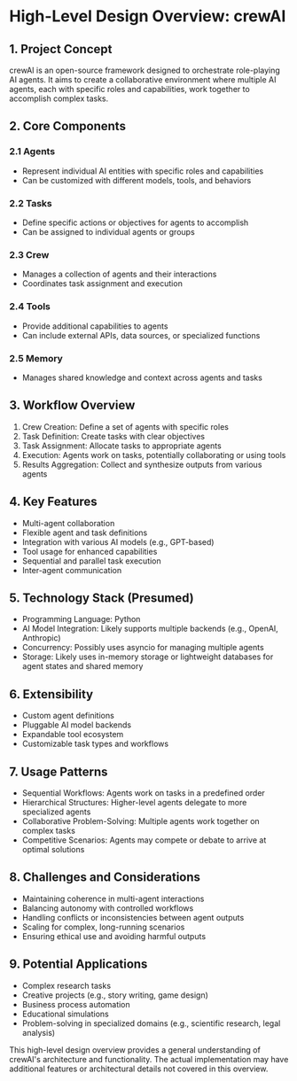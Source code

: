 # High-Level Design Overview: crewAI

## 1. Project Concept

crewAI is an open-source framework designed to orchestrate role-playing AI agents. It aims to create a collaborative environment where multiple AI agents, each with specific roles and capabilities, work together to accomplish complex tasks.

## 2. Core Components

### 2.1 Agents
- Represent individual AI entities with specific roles and capabilities
- Can be customized with different models, tools, and behaviors

### 2.2 Tasks
- Define specific actions or objectives for agents to accomplish
- Can be assigned to individual agents or groups

### 2.3 Crew
- Manages a collection of agents and their interactions
- Coordinates task assignment and execution

### 2.4 Tools
- Provide additional capabilities to agents
- Can include external APIs, data sources, or specialized functions

### 2.5 Memory
- Manages shared knowledge and context across agents and tasks

## 3. Workflow Overview

1. Crew Creation: Define a set of agents with specific roles
2. Task Definition: Create tasks with clear objectives
3. Task Assignment: Allocate tasks to appropriate agents
4. Execution: Agents work on tasks, potentially collaborating or using tools
5. Results Aggregation: Collect and synthesize outputs from various agents

## 4. Key Features

- Multi-agent collaboration
- Flexible agent and task definitions
- Integration with various AI models (e.g., GPT-based)
- Tool usage for enhanced capabilities
- Sequential and parallel task execution
- Inter-agent communication

## 5. Technology Stack (Presumed)

- Programming Language: Python
- AI Model Integration: Likely supports multiple backends (e.g., OpenAI, Anthropic)
- Concurrency: Possibly uses asyncio for managing multiple agents
- Storage: Likely uses in-memory storage or lightweight databases for agent states and shared memory

## 6. Extensibility

- Custom agent definitions
- Pluggable AI model backends
- Expandable tool ecosystem
- Customizable task types and workflows

## 7. Usage Patterns

- Sequential Workflows: Agents work on tasks in a predefined order
- Hierarchical Structures: Higher-level agents delegate to more specialized agents
- Collaborative Problem-Solving: Multiple agents work together on complex tasks
- Competitive Scenarios: Agents may compete or debate to arrive at optimal solutions

## 8. Challenges and Considerations

- Maintaining coherence in multi-agent interactions
- Balancing autonomy with controlled workflows
- Handling conflicts or inconsistencies between agent outputs
- Scaling for complex, long-running scenarios
- Ensuring ethical use and avoiding harmful outputs

## 9. Potential Applications

- Complex research tasks
- Creative projects (e.g., story writing, game design)
- Business process automation
- Educational simulations
- Problem-solving in specialized domains (e.g., scientific research, legal analysis)

This high-level design overview provides a general understanding of crewAI's architecture and functionality. The actual implementation may have additional features or architectural details not covered in this overview.
